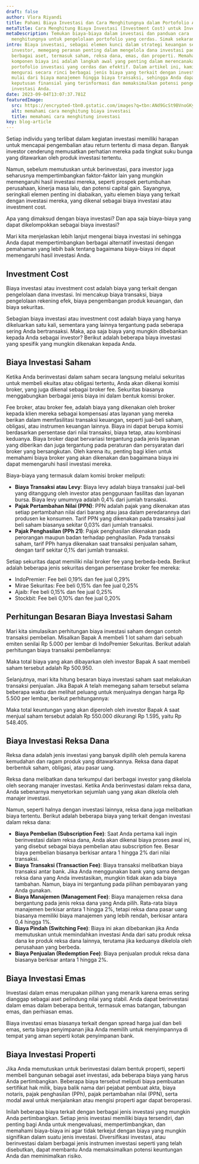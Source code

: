 ```yaml
---
draft: false
author: Vlora Riyandi
title: Pahami Biaya Investasi dan Cara Menghitungnya dalam Portofolio Anda
metaTitle: Cara Menghitung Biaya Investasi (Investment Cost) untuk Investor
metaDescription: Temukan biaya-biaya dalam investasi dan panduan cara
  menghitungnya untuk pengelolaan portofolio yang cerdas. Simak sekarang!"
intro: Biaya investasi, sebagai elemen kunci dalam strategi keuangan setiap
  investor, memegang peranan penting dalam mengelola dana investasi pada
  berbagai aset, termasuk saham, reksa dana, emas, dan properti. Memahami
  komponen biaya ini adalah langkah awal yang penting dalam merencanakan
  portofolio investasi yang cerdas dan efektif. Dalam artikel ini, kami akan
  mengurai secara rinci berbagai jenis biaya yang terkait dengan investasi ini,
  mulai dari biaya manajemen hingga biaya transaksi, sehingga Anda dapat membuat
  keputusan finansial yang terinformasi dan memaksimalkan potensi pengembalian
  investasi Anda.
date: 2023-09-04T13:07:37.781Z
featuredImage:
  src: https://encrypted-tbn0.gstatic.com/images?q=tbn:ANd9GcSt9BVnoGKyaluyEb9ByYBnPWjYg7L9b9mDpqCnZ_YTczaZzxvH
  alt: memahami cara menghitung biaya investasi
  title: memahami cara menghitung investasi
key: blog-article
---
```

Setiap individu yang terlibat dalam kegiatan investasi memiliki harapan untuk mencapai pengembalian atau return tertentu di masa depan. Banyak investor cenderung memusatkan perhatian mereka pada tingkat suku bunga yang ditawarkan oleh produk investasi tertentu.

Namun, sebelum memutuskan untuk berinvestasi, para investor juga seharusnya mempertimbangkan faktor-faktor lain yang mungkin memengaruhi hasil investasi mereka, seperti prospek pertumbuhan perusahaan, kinerja masa lalu, dan potensi capital gain. Sayangnya, seringkali elemen penting ini diabaikan, yaitu elemen biaya yang terkait dengan investasi mereka, yang dikenal sebagai biaya investasi atau investment cost.

Apa yang dimaksud dengan biaya investasi? Dan apa saja biaya-biaya yang dapat dikelompokkan sebagai biaya investasi?

Mari kita menjelaskan lebih lanjut mengenai biaya investasi ini sehingga Anda dapat mempertimbangkan berbagai alternatif investasi dengan pemahaman yang lebih baik tentang bagaimana biaya-biaya ini dapat memengaruhi hasil investasi Anda.

## Investment Cost

Biaya investasi atau investment cost adalah biaya yang terkait dengan pengelolaan dana investasi. Ini mencakup biaya transaksi, biaya pengelolaan rekening efek, biaya pengembangan produk keuangan, dan biaya sekuritas.

Sebagian biaya investasi atau investment cost adalah biaya yang hanya dikeluarkan satu kali, sementara yang lainnya tergantung pada seberapa sering Anda bertransaksi. Maka, apa saja biaya yang mungkin dibebankan kepada Anda sebagai investor? Berikut adalah beberapa biaya investasi yang spesifik yang mungkin dikenakan kepada Anda.

## Biaya Investasi Saham

Ketika Anda berinvestasi dalam saham secara langsung melalui sekuritas untuk membeli ekuitas atau obligasi tertentu, Anda akan dikenai komisi broker, yang juga dikenal sebagai broker fee. Sekuritas biasanya menggabungkan berbagai jenis biaya ini dalam bentuk komisi broker.

Fee broker, atau broker fee, adalah biaya yang dikenakan oleh broker kepada klien mereka sebagai kompensasi atas layanan yang mereka berikan dalam memfasilitasi transaksi keuangan, seperti jual-beli saham, obligasi, atau instrumen keuangan lainnya. Biaya ini dapat berupa komisi berdasarkan persentase dari nilai transaksi, biaya tetap, atau kombinasi keduanya. Biaya broker dapat bervariasi tergantung pada jenis layanan yang diberikan dan juga tergantung pada peraturan dan persyaratan dari broker yang bersangkutan. Oleh karena itu, penting bagi klien untuk memahami biaya broker yang akan dikenakan dan bagaimana biaya ini dapat memengaruhi hasil investasi mereka.

Biaya-biaya yang termasuk dalam komisi broker meliputi:

* **Biaya Transaksi atau Levy**: Biaya levy adalah biaya transaksi jual-beli yang ditanggung oleh investor atas penggunaan fasilitas dan layanan bursa. Biaya levy umumnya adalah 0,4% dari jumlah transaksi.
* **Pajak Pertambahan Nilai (PPN)**: PPN adalah pajak yang dikenakan atas setiap pertambahan nilai dari barang atau jasa dalam peredarannya dari produsen ke konsumen. Tarif PPN yang dikenakan pada transaksi jual beli saham biasanya sekitar 0,03% dari jumlah transaksi.
* **Pajak Penghasilan (PPh 21)**: Pajak penghasilan dikenakan pada perorangan maupun badan terhadap penghasilan. Pada transaksi saham, tarif PPh hanya dikenakan saat transaksi penjualan saham, dengan tarif sekitar 0,1% dari jumlah transaksi.

Setiap sekuritas dapat memiliki nilai broker fee yang berbeda-beda. Berikut adalah beberapa jenis sekuritas dengan persentase broker fee mereka:

* IndoPremier: Fee beli 0,19% dan fee jual 0,29%
* Mirae Sekuritas: Fee beli 0,15% dan fee jual 0,25%
* Ajaib: Fee beli 0,15% dan fee jual 0,25%
* Stockbit: Fee beli 0,10% dan fee jual 0,20%

## Perhitungan Besaran Biaya Investasi Saham

Mari kita simulasikan perhitungan biaya investasi saham dengan contoh transaksi pembelian. Misalkan Bapak A membeli 1 lot saham dari sebuah emiten senilai Rp 5.000 per lembar di IndoPremier Sekuritas. Berikut adalah perhitungan biaya transaksi pembeliannya:

Maka total biaya yang akan dibayarkan oleh investor Bapak A saat membeli saham tersebut adalah Rp 500.950.

Selanjutnya, mari kita hitung besaran biaya investasi saham saat melakukan transaksi penjualan. Jika Bapak A telah memegang saham tersebut selama beberapa waktu dan melihat peluang untuk menjualnya dengan harga Rp 5.500 per lembar, berikut perhitungannya:

Maka total keuntungan yang akan diperoleh oleh investor Bapak A saat menjual saham tersebut adalah Rp 550.000 dikurangi Rp 1.595, yaitu Rp 548.405.

## Biaya Investasi Reksa Dana

Reksa dana adalah jenis investasi yang banyak dipilih oleh pemula karena kemudahan dan ragam produk yang ditawarkannya. Reksa dana dapat berbentuk saham, obligasi, atau pasar uang.

Reksa dana melibatkan dana terkumpul dari berbagai investor yang dikelola oleh seorang manajer investasi. Ketika Anda berinvestasi dalam reksa dana, Anda sebenarnya menyetorkan sejumlah uang yang akan dikelola oleh manajer investasi.

Namun, seperti halnya dengan investasi lainnya, reksa dana juga melibatkan biaya tertentu. Berikut adalah beberapa biaya yang terkait dengan investasi dalam reksa dana:

* **Biaya Pembelian (Subscription Fee)**: Saat Anda pertama kali ingin berinvestasi dalam reksa dana, Anda akan dikenai biaya proses awal ini, yang disebut sebagai biaya pembelian atau subscription fee. Besar biaya pembelian biasanya berkisar antara 1 hingga 2% dari nilai transaksi.
* **Biaya Transaksi (Transaction Fee)**: Biaya transaksi melibatkan biaya transaksi antar bank. Jika Anda menggunakan bank yang sama dengan reksa dana yang Anda investasikan, mungkin tidak akan ada biaya tambahan. Namun, biaya ini tergantung pada pilihan pembayaran yang Anda gunakan.
* **Biaya Manajemen (Management Fee)**: Biaya manajemen reksa dana bergantung pada jenis reksa dana yang Anda pilih. Rata-rata biaya manajemen berkisar antara 1 hingga 2%, tetapi reksa dana pasar uang biasanya memiliki biaya manajemen yang lebih rendah, berkisar antara 0,4 hingga 1%.
* **Biaya Pindah (Switching Fee)**: Biaya ini akan dibebankan jika Anda memutuskan untuk memindahkan investasi Anda dari satu produk reksa dana ke produk reksa dana lainnya, terutama jika keduanya dikelola oleh perusahaan yang berbeda.
* **Biaya Penjualan (Redemption Fee)**: Biaya penjualan produk reksa dana biasanya berkisar antara 1 hingga 2%.

## Biaya Investasi Emas

Investasi dalam emas merupakan pilihan yang menarik karena emas sering dianggap sebagai aset pelindung nilai yang stabil. Anda dapat berinvestasi dalam emas dalam beberapa bentuk, termasuk emas batangan, tabungan emas, dan perhiasan emas.

Biaya investasi emas biasanya terkait dengan spread harga jual dan beli emas, serta biaya penyimpanan jika Anda memilih untuk menyimpannya di tempat yang aman seperti kotak penyimpanan bank.

## Biaya Investasi Properti

Jika Anda memutuskan untuk berinvestasi dalam bentuk properti, seperti membeli bangunan sebagai aset investasi, ada beberapa biaya yang harus Anda pertimbangkan. Beberapa biaya tersebut meliputi biaya pembuatan sertifikat hak milik, biaya balik nama dari pejabat pembuat akta, biaya notaris, pajak penghasilan (PPh), pajak pertambahan nilai (PPN), serta modal awal untuk menjalankan atau mengisi properti agar dapat beroperasi.

Inilah beberapa biaya terkait dengan berbagai jenis investasi yang mungkin Anda pertimbangkan. Setiap jenis investasi memiliki biaya tersendiri, dan penting bagi Anda untuk mengevaluasi, mempertimbangkan, dan memahami biaya-biaya ini agar tidak terkejut dengan biaya yang mungkin signifikan dalam suatu jenis investasi. Diversifikasi investasi, atau berinvestasi dalam berbagai jenis instrumen investasi seperti yang telah disebutkan, dapat membantu Anda memaksimalkan potensi keuntungan Anda dan meminimalkan risiko.